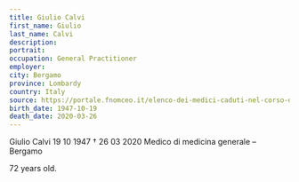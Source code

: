```yaml
---
title: Giulio Calvi
first_name: Giulio
last_name: Calvi
description: 
portrait: 
occupation: General Practitioner
employer: 
city: Bergamo
province: Lombardy
country: Italy 
source: https://portale.fnomceo.it/elenco-dei-medici-caduti-nel-corso-dellepidemia-di-covid-19/
birth_date: 1947-10-19
death_date: 2020-03-26
---
```


Giulio Calvi 19 10 1947 † 26 03 2020
Medico di medicina generale – Bergamo

72 years old.